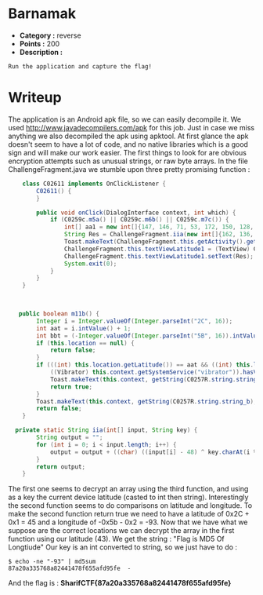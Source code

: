 # Barnamak

- **Category :** reverse
- **Points :** 200
- **Description :**
```
Run the application and capture the flag!
```

# Writeup
The application is an Android apk file, so we can easily decompile it. We used http://www.javadecompilers.com/apk for this job. Just in case we miss anything we also decompiled the apk using apktool.
At first glance the apk doesn't seem to have a lot of code, and no native libraries which is a good sign and will make our work easier. The first things to look for are obvious encryption attempts such as unusual strings, or raw byte arrays. In the file ChallengeFragment.java we stumble upon three pretty promising function :

```java
    class C02611 implements OnClickListener {
        C02611() {
        }

        public void onClick(DialogInterface context, int which) {
            if (C0259c.m5a() || C0259c.m6b() || C0259c.m7c()) {
                int[] aa1 = new int[]{147, 146, 71, 53, 172, 150, 128, 117, 124, 141, 164, 118, 173, 163, 172, 139, 159, 173, 166, 114, 125, 137, 60, 112, 135, 136, 152, 112, 172, 153, 136, TransportMediator.KEYCODE_MEDIA_PAUSE, 151, 172, 175, 79, 134, 136, 75, 116, 135, 115, 135, TransportMediator.KEYCODE_MEDIA_RECORD, 125, 55, 147, 116, 157, 55, 168, TransportMediator.KEYCODE_MEDIA_PLAY, 134, 76, 158, 52, 124, 163, 125, 75, 173, 164, 67, 57};
                String Res = ChallengeFragment.iia(new int[]{162, 136, 133, 131, 68, 141, 119, 68, 169, 160, 49, 68, 171, TransportMediator.KEYCODE_MEDIA_RECORD, 68, 168, 139, 138, 131, 112, 141, 113, 128, 129}, String.valueOf((int) Math.round(ChallengeFragment.this.location.getLatitude())));
                Toast.makeText(ChallengeFragment.this.getActivity().getBaseContext(), Res, 0).show();
                ChallengeFragment.this.textViewLatitude1 = (TextView) ChallengeFragment.this.view.findViewById(C0257R.id.TextView_C);
                ChallengeFragment.this.textViewLatitude1.setText(Res);
                System.exit(0);
            }
        }
    }

 
```

```java
   public boolean m11b() {
        Integer i = Integer.valueOf(Integer.parseInt("2C", 16));
        int aat = i.intValue() + 1;
        int bbt = (-Integer.valueOf(Integer.parseInt("5B", 16)).intValue()) - 2;
        if (this.location == null) {
            return false;
        }
        if (((int) this.location.getLatitude()) == aat && ((int) this.location.getLongitude()) == bbt) {
            ((Vibrator) this.context.getSystemService("vibrator")).hasVibrator();
            Toast.makeText(this.context, getString(C0257R.string.string_a), 0).show();
            return true;
        }
        Toast.makeText(this.context, getString(C0257R.string.string_b), 0).show();
        return false;
    }


```

```java
  private static String iia(int[] input, String key) {
        String output = "";
        for (int i = 0; i < input.length; i++) {
            output = output + ((char) ((input[i] - 48) ^ key.charAt(i % (key.length() - 1))));
        }
        return output;
    }


```

The first one seems to decrypt an array using the third function, and using as a key the current device latitude (casted to int then string). Interestingly the second function seems to do comparisons on latitude and longitude. To make the second function return true we need to have a latitude of 0x2C + 0x1 = 45 and a longitude of -0x5b - 0x2 = -93. Now that we have what we suppose are the correct locations we can decrypt the array in the first function using our latitude (43).
We get the string : "Flag is MD5 Of Longtiude"
Our key is an int converted to string, so we just have to do : 
```
$ echo -ne "-93" | md5sum
87a20a335768a82441478f655afd95fe  -
```

And the flag is : **SharifCTF{87a20a335768a82441478f655afd95fe}**
